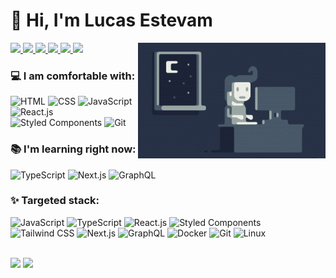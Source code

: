 # 👋 Hi, I'm Lucas Estevam

<img alt="Night Coding" src="https://raw.githubusercontent.com/tl-lucasestevam/tl-lucasestevam/master/Night-Coding.gif" align="right"/>

<p align="left"> 
  <a href="mailto:dev.lucasestevam@gmail.com">
    <img src="https://img.shields.io/badge/Gmail-D14836?style=for-the-badge&logo=gmail&logoColor=white" />
  </a>
  <a href="https://www.linkedin.com/in/tl-lucasestevam/">
    <img src="https://img.shields.io/badge/LinkedIn-0077B5?style=for-the-badge&logo=linkedin&logoColor=white" />
  </a>
  <a href="https://dev.to/tllucasestevam">
    <img src="https://img.shields.io/badge/Dev.to-000000?style=for-the-badge&logo=dev.to&logoColor=white" />
  </a>
  <a href="https://www.frontendmentor.io/profile/tl-lucasestevam">
    <img src="https://img.shields.io/badge/Frontend%20Mentor-3F54A2?style=for-the-badge&logo=frontendmentor&logoColor=white" />
  </a>
  <a href="https://www.codewars.com/users/tl-lucasestevam">
    <img src="https://img.shields.io/badge/Codewars-B1371F?style=for-the-badge&logo=codewars&logoColor=white" />
  </a>
  <a href="https://stackoverflow.com/users/11500707/lucas-estevam">
    <img src="https://img.shields.io/badge/Stack%20Overflow-F48125?style=for-the-badge&logo=stackoverflow&logoColor=white" />
  </a>
</p>

### 💻 I am comfortable with:
![HTML](https://img.shields.io/badge/-HTML-05122A?style=flat&logo=HTML5)
![CSS](https://img.shields.io/badge/-CSS-05122A?style=flat&logo=CSS3&logoColor=1572B6)
![JavaScript](https://img.shields.io/badge/-JavaScript-05122A?style=flat&logo=javascript)
![React.js](https://img.shields.io/badge/-React.js-05122A?style=flat&logo=react)
![Styled Components](https://img.shields.io/badge/-Styled%20Components-05122A?style=flat&logo=styledcomponents)
![Git](https://img.shields.io/badge/-Git-05122A?style=flat&logo=git)

### 📚 I'm learning right now:
![TypeScript](https://img.shields.io/badge/-TypeScript-05122A?style=flat&logo=typescript)
![Next.js](https://img.shields.io/badge/-Next.js-05122A?style=flat&logo=next.js)
![GraphQL](https://img.shields.io/badge/-GraphQL-05122A?style=flat&logo=graphql)

### ✨ Targeted stack:
![JavaScript](https://img.shields.io/badge/-JavaScript-05122A?style=flat&logo=javascript)
![TypeScript](https://img.shields.io/badge/-TypeScript-05122A?style=flat&logo=typescript)
![React.js](https://img.shields.io/badge/-React.js-05122A?style=flat&logo=react)
![Styled Components](https://img.shields.io/badge/-Styled%20Components-05122A?style=flat&logo=styledcomponents)
![Tailwind CSS](https://img.shields.io/badge/-Tailwind%20CSS-05122A?style=flat&logo=tailwindcss)
![Next.js](https://img.shields.io/badge/-Next.js-05122A?style=flat&logo=next.js)
![GraphQL](https://img.shields.io/badge/-GraphQL-05122A?style=flat&logo=graphql)
![Docker](https://img.shields.io/badge/-Docker-05122A?style=flat&logo=docker)
![Git](https://img.shields.io/badge/-Git-05122A?style=flat&logo=git)
![Linux](https://img.shields.io/badge/-Linux-05122A?style=flat&logo=linux)

<br>

<div>
  <img height="150em" src="https://github-readme-stats.vercel.app/api?username=tl-lucasestevam&show_icons=true&theme=dark" />
  <img height="150em" src="https://github-readme-stats.vercel.app/api/top-langs/?username=tl-lucasestevam&hide=java,objective-c,c,python&layout=compact&theme=dark"/>
</div>
